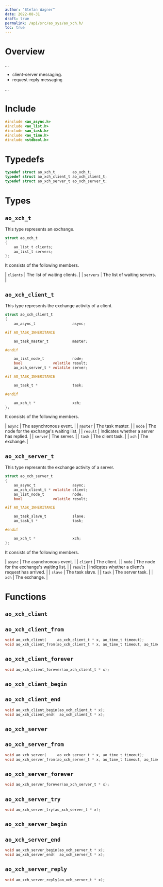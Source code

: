 ```yaml
---
author: "Stefan Wagner"
date: 2022-08-31
draft: true
permalink: /api/src/ao_sys/ao_xch.h/
toc: true
---
```


# Overview

...

- client-server messaging.
- request-reply messaging

...

# Include

```c
#include <ao_async.h>
#include <ao_list.h>
#include <ao_task.h>
#include <ao_time.h>
#include <stdbool.h>
```

# Typedefs

```c
typedef struct ao_xch_t        ao_xch_t;
typedef struct ao_xch_client_t ao_xch_client_t;
typedef struct ao_xch_server_t ao_xch_server_t;
```

# Types

## `ao_xch_t`

This type represents an exchange.

```c
struct ao_xch_t
{
    ao_list_t clients;
    ao_list_t servers;
};
```

It consists of the following members.

| `clients` | The list of waiting clients. |
| `servers` | The list of waiting servers. |

## `ao_xch_client_t`

This type represents the exchange activity of a client.

```c
struct ao_xch_client_t
{
    ao_async_t                 async;

#if AO_TASK_INHERITANCE

    ao_task_master_t           master;

#endif

    ao_list_node_t             node;
    bool              volatile result;
    ao_xch_server_t * volatile server;

#if AO_TASK_INHERITANCE

    ao_task_t *                task;

#endif

    ao_xch_t *                 xch;
};
```

It consists of the following members.

| `async` | The asynchronous event. |
| `master` | The task master. |
| `node` | The node for the exchange's waiting list. |
| `result` | Indicates whether a server has replied. |
| `server` | The server. |
| `task` | The client task. |
| `xch` | The exchange. |

## `ao_xch_server_t`

This type represents the exchange activity of a server.

```c
struct ao_xch_server_t
{
    ao_async_t                 async;
    ao_xch_client_t * volatile client;
    ao_list_node_t             node;
    bool              volatile result;

#if AO_TASK_INHERITANCE

    ao_task_slave_t            slave;
    ao_task_t *                task;

#endif

    ao_xch_t *                 xch;
};
```

It consists of the following members.

| `async` | The asynchronous event. |
| `client` | The client. |
| `node` | The node for the exchange's waiting list. |
| `result` | Indicates whether a client's request has arrived. |
| `slave` | The task slave. |
| `task` | The server task. |
| `xch` | The exchange. |

# Functions

## `ao_xch_client`
## `ao_xch_client_from`

```c
void ao_xch_client(     ao_xch_client_t * x, ao_time_t timeout);
void ao_xch_client_from(ao_xch_client_t * x, ao_time_t timeout, ao_time_t beginning);
```

## `ao_xch_client_forever`

```c
void ao_xch_client_forever(ao_xch_client_t * x);
```

## `ao_xch_client_begin`
## `ao_xch_client_end`

```c
void ao_xch_client_begin(ao_xch_client_t * x);
void ao_xch_client_end(  ao_xch_client_t * x);
```

## `ao_xch_server`
## `ao_xch_server_from`

```c
void ao_xch_server(     ao_xch_server_t * x, ao_time_t timeout);
void ao_xch_server_from(ao_xch_server_t * x, ao_time_t timeout, ao_time_t beginning);
```

## `ao_xch_server_forever`

```c
void ao_xch_server_forever(ao_xch_server_t * x);
```

## `ao_xch_server_try`

```c
void ao_xch_server_try(ao_xch_server_t * x);
```

## `ao_xch_server_begin`
## `ao_xch_server_end`

```c
void ao_xch_server_begin(ao_xch_server_t * x);
void ao_xch_server_end(  ao_xch_server_t * x);
```

## `ao_xch_server_reply`

```c
void ao_xch_server_reply(ao_xch_server_t * x);
```
